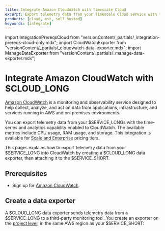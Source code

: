 ```yaml
---
title: Integrate Amazon CloudWatch with Timescale Cloud
excerpt: Export telemetry data from your Timescale Cloud service with time-series and analytics capability to Amazon CloudWatch
products: [cloud, mst, self_hosted]
keywords: [integrate]
---
```


import IntegrationPrereqsCloud from "versionContent/_partials/_integration-prereqs-cloud-only.mdx";
import CloudWatchExporter from "versionContent/_partials/_cloudwatch-data-exporter.mdx";
import ManageDataExporter from "versionContent/_partials/_manage-data-exporter.mdx";

# Integrate Amazon CloudWatch with $CLOUD_LONG

[Amazon CloudWatch][cloudwatch] is a monitoring and observability service designed to help collect, analyze, and act on data from applications, infrastructure, and services running in AWS and on-premises environments.

You can export telemetry data from your $SERVICE_LONGs with the time-series and analytics capability enabled to CloudWatch. The available metrics include CPU usage, RAM usage, and storage. This integration is available for [Scale and Enterprise][pricing-plan-features] pricing tiers.

This pages explains how to export telemetry data from your $SERVICE_LONG into CloudWatch by creating a $CLOUD_LONG data exporter, then attaching it to the $SERVICE_SHORT.

## Prerequisites

<IntegrationPrereqsCloud />

- Sign up for [Amazon CloudWatch][cloudwatch-signup].

## Create a data exporter

A $CLOUD_LONG data exporter sends telemetry data from a $SERVICE_LONG to a third-party monitoring
tool. You create an exporter on the [project level][projects], in the same AWS region as your $SERVICE_SHORT:

<CloudWatchExporter />

<ManageDataExporter />

[projects]: /use-timescale/:currentVersion:/members/
[pricing-plan-features]: /about/:currentVersion:/pricing-and-account-management/#features-included-in-each-plan
[cloudwatch]: https://aws.amazon.com/cloudwatch/
[cloudwatch-signup]: https://docs.aws.amazon.com/AmazonCloudWatch/latest/monitoring/GettingSetup.html

